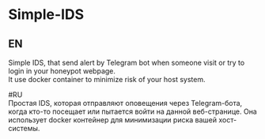 # Simple-IDS  
## EN  
Simple IDS, that send alert by Telegram bot when someone visit or try to login in your honeypot webpage.   
It use docker container to minimize risk of your host system.   
   
#RU   
Простая IDS, которая отправляют оповещения через Telegram-бота, когда кто-то посещает или пытается войти на данной веб-странице.
Она использует docker контейнер для минимизации риска вашей хост-системы.

